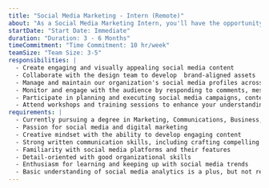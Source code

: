 ```yaml
---
title: "Social Media Marketing - Intern (Remote)"
about: "As a Social Media Marketing Intern, you'll have the opportunity to gain hands-on experience in developing and implementing social media strategies that drive engagement, boost awareness, and foster community growth. You'll work alongside our team to explore social media platforms, content creation, analytics, and online marketing techniques. Through this internship, you'll develop valuable skills and expertise in the fast-paced and dynamic field of social media marketing."
startDate: "Start Date: Immediate"
duration: "Duration: 3 - 6 Months"
timeCommitment: "Time Commitment: 10 hr/week"
teamSize: "Team Size: 3-5"
responsibilities: |
  - Create engaging and visually appealing social media content
  - Collaborate with the design team to develop  brand-aligned assets
  - Manage and maintain our organization's social media profiles across platforms such as Facebook, Instagram, Twitter, LinkedIn and others
  - Monitor and engage with the audience by responding to comments, messages, and mentions across social media channels
  - Participate in planning and executing social media campaigns, contests, and promotions to boost engagement and visibility
  - Attend workshops and training sessions to enhance your understanding of social media marketing techniques and tools
requirements: |
  - Currently pursuing a degree in Marketing, Communications, Business, or a related field
  - Passion for social media and digital marketing
  - Creative mindset with the ability to develop engaging content
  - Strong written communication skills, including crafting compelling captions and messages
  - Familiarity with social media platforms and their features
  - Detail-oriented with good organizational skills
  - Enthusiasm for learning and keeping up with social media trends
  - Basic understanding of social media analytics is a plus, but not required
---
```

